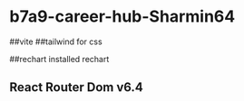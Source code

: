 # b7a9-career-hub-Sharmin64

##vite
##tailwind for css

##rechart
installed rechart

## React Router Dom v6.4
